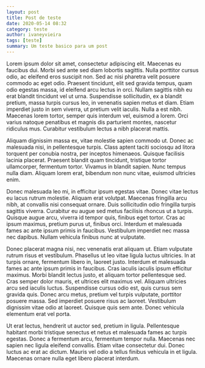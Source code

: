 ```yaml
---
layout: post
title: Post de teste
date: 2020-05-14 08:32
category: teste
author: ivaneyvieira
tags: [teste]
summary: Um teste basico para um post
---
```

Lorem ipsum dolor sit amet, consectetur adipiscing elit. Maecenas eu faucibus dui. Morbi sed ante sed diam lobortis sagittis. Nulla porttitor cursus odio, ac eleifend eros suscipit non. Sed ac nisi pharetra velit posuere commodo ac eget odio. Praesent tincidunt, elit sed gravida tempus, quam odio egestas massa, id eleifend arcu lectus in orci. Nullam sagittis nibh eu erat blandit tincidunt vel ut urna. Suspendisse sollicitudin, ex a blandit pretium, massa turpis cursus leo, in venenatis sapien metus et diam. Etiam imperdiet justo in sem viverra, ut pretium velit iaculis. Nulla a est nibh. Maecenas lorem tortor, semper quis interdum vel, euismod a lorem. Orci varius natoque penatibus et magnis dis parturient montes, nascetur ridiculus mus. Curabitur vestibulum lectus a nibh placerat mattis.

Aliquam dignissim massa ex, vitae molestie sapien commodo ut. Donec ac malesuada nisi, in pellentesque turpis. Class aptent taciti sociosqu ad litora torquent per conubia nostra, per inceptos himenaeos. Quisque facilisis lacinia placerat. Praesent blandit quam tincidunt, tristique tortor ullamcorper, fermentum tortor. Vivamus in blandit sapien. Nunc tempus nulla diam. Aliquam lorem erat, bibendum non nunc vitae, euismod ultricies enim.

Donec malesuada leo mi, in efficitur ipsum egestas vitae. Donec vitae lectus eu lacus rutrum molestie. Aliquam erat volutpat. Maecenas fringilla arcu nibh, at convallis nisi consequat ornare. Duis sollicitudin odio fringilla turpis sagittis viverra. Curabitur eu augue sed metus facilisis rhoncus ut a turpis. Quisque augue arcu, viverra id tempor quis, finibus eget tortor. Cras ac ipsum maximus, pretium purus ut, finibus orci. Interdum et malesuada fames ac ante ipsum primis in faucibus. Vestibulum imperdiet nec massa nec dapibus. Nullam vehicula finibus nunc at vulputate.

Donec placerat magna nisi, nec venenatis erat aliquam ut. Etiam vulputate rutrum risus et vestibulum. Phasellus ut leo vitae ligula luctus ultricies. In at turpis ornare, fermentum libero in, laoreet justo. Interdum et malesuada fames ac ante ipsum primis in faucibus. Cras iaculis iaculis ipsum efficitur maximus. Morbi blandit lectus justo, et aliquam tortor pellentesque sed. Cras semper dolor mauris, et ultrices elit maximus vel. Aliquam ultricies arcu sed iaculis luctus. Suspendisse cursus odio est, quis cursus sem gravida quis. Donec arcu metus, pretium vel turpis vulputate, porttitor posuere massa. Sed imperdiet posuere risus ac laoreet. Vestibulum dignissim vitae odio at laoreet. Quisque quis sem ante. Donec vehicula elementum erat vel porta.

Ut erat lectus, hendrerit ut auctor sed, pretium in ligula. Pellentesque habitant morbi tristique senectus et netus et malesuada fames ac turpis egestas. Donec a fermentum arcu, fermentum tempor nulla. Maecenas nec sapien nec ligula eleifend convallis. Etiam vitae consectetur dui. Donec luctus ac erat ac dictum. Mauris vel odio a tellus finibus vehicula in et ligula. Maecenas ornare nulla eget libero placerat interdum.
